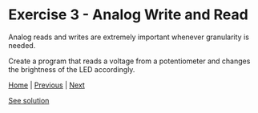 # Exercise 3 - Analog Write and Read

Analog reads and writes are extremely important whenever granularity is needed.

Create a program that reads a voltage from a potentiometer and changes the brightness of the LED accordingly.

[Home](./../../README.md) | [Previous](./../exercise_2/digital.md) | [Next](./../exercise_4/interrupt.md)

[See solution](./solution/main.cpp)